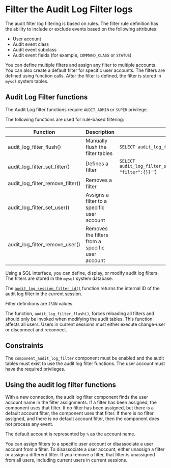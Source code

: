 # Filter the Audit Log Filter logs

The audit filter log filtering is based on rules. The filter rule definition has the ability to include or exclude events based on the following attributes:

* User account
* Audit event class
* Audit event subclass
* Audit event fields (for example, `COMMAND_CLASS` or `STATUS`)

You can define multiple filters and assign any filter to multiple accounts. You can also create a default filter for specific user accounts. The filters are defined using function calls. After the filter is defined, the filter is stored in `mysql` system tables. 

## Audit Log Filter functions

The Audit Log filter functions require `AUDIT_ADMIN` or `SUPER` privilege. 

The following functions are used for rule-based filtering:

| Function | Description | Example |
|---|---|---|
| audit_log_filter_flush() | Manually flush the filter tables | `SELECT audit_log_filter_flush()`
| audit_log_filter_set_filter() | Defines a filter | `SELECT audit_log_filter_set_filter('log_connections','{ "filter":{}}'`')
| audit_log_filter_remove_filter() | Removes a filter |
| audit_log_filter_set_user() | Assigns a filter to a specific user account |
| audit_log_filter_remove_user() | Removes the filters from a specific user account |

Using a SQL interface, you can define, display, or modify audit log filters. The filters are stored in the `mysql` system database.

The [`audit_log_session_filter_id()`](audit-log-filter-variables.md#audit_log_session_filter_id) function returns the internal ID of the audit log filter in the current session.

Filter definitions are `JSON` values.

The function, `audit_log_filter_flush()`, forces reloading all filters and should only be invoked when modifying the audit tables. This function affects all users. Users in current sessions must either execute change-user or disconnect and reconnect.

## Constraints

The `component_audit_log_filter` component must be enabled and the audit tables must exist to use the audit log filter functions. The user account must have the required privileges. 

## Using the audit log filter functions

With a new connection, the audit log filter component finds the user account name in the filter assignments. If a filter has been assigned, the component uses that filter. If no filter has been assigned, but there is a default account filter, the component uses that filter. If there is no filter assigned, and there is no default account filter, then the component does not process any event.

The default account is represented by `%` as the account name.

You can assign filters to a specific user account or disassociate a user account from a filter. To disassociate a user account, either unassign a filter or assign a different filter. If you remove a filter, that filter is unassigned from all users, including current users in current sessions.






